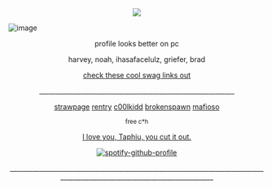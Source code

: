<p align="center"> <img src="https://komarev.com/ghpvc/?username=C00LKIDDFORSAKEN&color=grey&label=stalkers"> </p>

![image](https://github.com/user-attachments/assets/37e76ca7-99c8-4a14-8ccb-f941bbfb7119)

<p align="center"> profile looks better on pc</p>
<p align="center"> harvey, noah, ihasafacelulz, griefer, brad</p>
<p align="center"> <ins> check these cool swag links out </ins> </p>

<p align="center"> ____________________________________________________________ </p>

<p align="center"> <a href="https://gr13f3rrr.straw.page">strawpage</a>  <a href="https://rentry.co/5iiiw9mx">rentry</a>  <a href="https://c00lestkiddintown.straw.page">c00lkidd</a>  <a href="https://https://github.com/br0ken-spawn">brokenspawn</a>  <a href="https://https://github.com/MAFIOSO-DREAMGAME">mafioso</a> </p>

<p align="center"> <sub> free c*h </sub> </p>
<p align="center"> <ins> I love you, Taphiu, you cut it out. </ins> </p>

<div align="center">

[![spotify-github-profile](https://spotify-github-profile.kittinanx.com/api/view?uid=mqxe2ykx9hqvu8r6zuna1d1p3&cover_image=true&theme=novatorem&show_offline=false&background_color=121212&interchange=false&bar_color=863232&bar_color_cover=false)](https://github.com/kittinan/spotify-github-profile)

<div align="center">

<p align="center"> _____________________________________________________________________________________________________________________________ </p>
